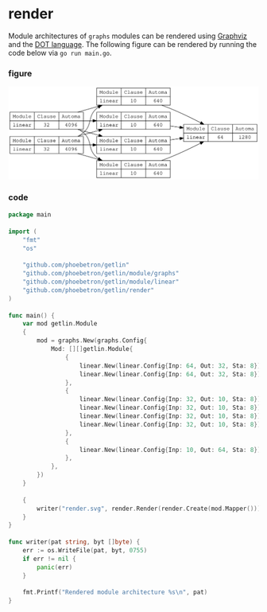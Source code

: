 # render 

Module architectures of `graphs` modules can be rendered using [Graphviz] and
the [DOT language]. The following figure can be rendered by running the code
below via `go run main.go`.

[Graphviz]: https://graphviz.org
[DOT language]: https://graphviz.org/doc/info/lang.html



### figure

![Render](/assets/render.svg)



### code

```go
package main

import (
	"fmt"
	"os"

	"github.com/phoebetron/getlin"
	"github.com/phoebetron/getlin/module/graphs"
	"github.com/phoebetron/getlin/module/linear"
	"github.com/phoebetron/getlin/render"
)

func main() {
	var mod getlin.Module
	{
		mod = graphs.New(graphs.Config{
			Mod: [][]getlin.Module{
				{
					linear.New(linear.Config{Inp: 64, Out: 32, Sta: 8}),
					linear.New(linear.Config{Inp: 64, Out: 32, Sta: 8}),
				},
				{
					linear.New(linear.Config{Inp: 32, Out: 10, Sta: 8}),
					linear.New(linear.Config{Inp: 32, Out: 10, Sta: 8}),
					linear.New(linear.Config{Inp: 32, Out: 10, Sta: 8}),
					linear.New(linear.Config{Inp: 32, Out: 10, Sta: 8}),
				},
				{
					linear.New(linear.Config{Inp: 10, Out: 64, Sta: 8}),
				},
			},
		})
	}

	{
		writer("render.svg", render.Render(render.Create(mod.Mapper())))
	}
}

func writer(pat string, byt []byte) {
	err := os.WriteFile(pat, byt, 0755)
	if err != nil {
		panic(err)
	}

	fmt.Printf("Rendered module architecture %s\n", pat)
}
```